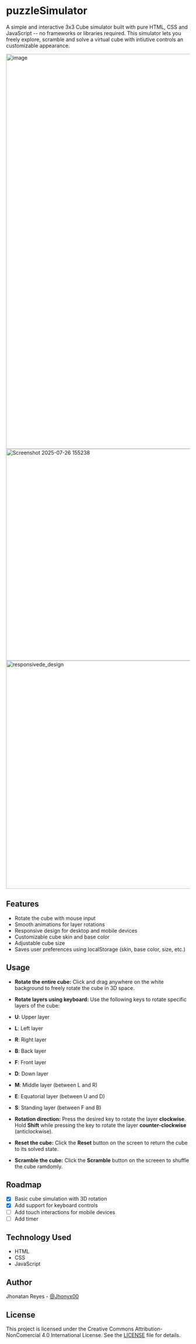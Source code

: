 ﻿# puzzleSimulator

A simple and interactive 3x3 Cube simulator built with pure HTML, CSS and JavaScript -- no frameworks or libraries required.
This simulator lets you freely explore, scramble and solve a virtual cube with intiutive controls an customizable appearance.


<img width="1920" height="1080" alt="image" src="https://github.com/user-attachments/assets/ae6e22f2-9646-4e32-a331-013779563238" />

<img width="690" height="579" alt="Screenshot 2025-07-26 155238" src="https://github.com/user-attachments/assets/de6be3a5-270f-4dab-bed4-5f7fdc0f4008" />

<img width="759" height="624" alt="responsivede_design" src="https://github.com/user-attachments/assets/50c9da8f-b9b1-47cc-a4b1-5c11f9468927" />

## Features

- Rotate the cube with mouse input
- Smooth animations for layer rotations
- Responsive design for desktop and mobile devices
- Customizable cube skin and base color
- Adjustable cube size
- Saves user preferences using localStorage (skin, base color, size, etc.)

## Usage

- **Rotate the entire cube:** Click and drag anywhere on the white background to freely rotate the cube in 3D space.
- **Rotate layers using keyboard:** Use the following keys to rotate specific layers of the cube:
- **U**: Upper layer
- **L**: Left layer
- **R**: Right layer
- **B**: Back layer
- **F**: Front layer
- **D**: Down layer
- **M**: Middle layer (between L and R)
- **E**: Equatorial layer (between U and D)
- **S**: Standing layer (between F and B)

- **Rotation direction:**
  Press the desired key to rotate the layer **clockwise**.
  Hold **Shift** while pressing the key to rotate the layer **counter-clockwise** (anticlockwise).

- **Reset the cube:**
  Click the **Reset** button on the screen to return the cube to its solved state.
- **Scramble the cube:**
  Click the **Scramble** button on the screeen to shuffle the cube ramdomly.

## Roadmap

- [x] Basic cube simulation with 3D rotation
- [x] Add support for keyboard controls 
- [ ] Add touch interactions for mobile devices
- [ ] Add timer

## Technology Used

- HTML
- CSS
- JavaScript

## Author

Jhonatan Reyes - [@Jhonyx00](https://github.com/Jhonyx00)

## License

This project is licensed under the Creative Commons Attribution-NonComercial 4.0 International License.
See the [LICENSE](LICENSE) file for details.
